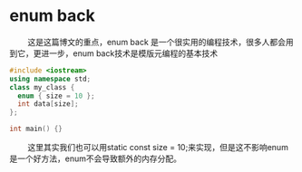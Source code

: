 
# enum back
&emsp;&emsp; 这是这篇博文的重点，enum back 是一个很实用的编程技术，很多人都会用到它，更进一步，enum back技术是模版元编程的基本技术
&emsp;&emsp;
```cpp
#include <iostream>
using namespace std;
class my_class {
  enum { size = 10 };
  int data[size];
};

int main() {}
```

&emsp;&emsp; 这里其实我们也可以用static const size = 10;来实现，但是这不影响enum是一个好方法，enum不会导致额外的内存分配。

